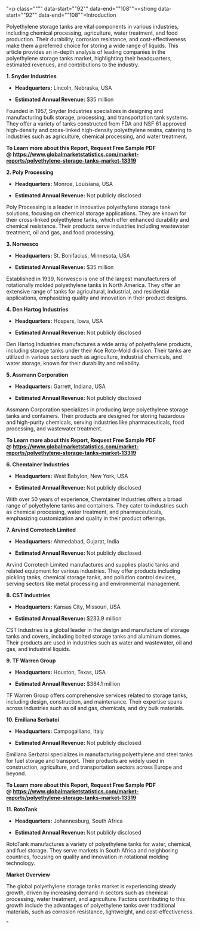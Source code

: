 "<p class="""" data-start=""92"" data-end=""108""><strong data-start=""92"" data-end=""108"">Introduction</strong></p>
<p class="""" data-start=""110"" data-end=""267""><span class=""relative -mx-px my-[-0.2rem] rounded-sm px-px py-[0.2rem]"">Polyethylene storage tanks are vital components in various industries, including chemical processing, agriculture, water treatment, and food production.</span> <span class=""relative -mx-px my-[-0.2rem] rounded-sm px-px py-[0.2rem]"">Their durability, corrosion resistance, and cost-effectiveness make them a preferred choice for storing a wide range of liquids.</span> <span class=""relative -mx-px my-[-0.2rem] rounded-sm px-px py-[0.2rem]"">This article provides an in-depth analysis of leading companies in the polyethylene storage tanks market, highlighting their headquarters, estimated revenues, and contributions to the industry.</span></p>
<p class="""" data-start=""269"" data-end=""293""><strong data-start=""269"" data-end=""293"">1. Snyder Industries</strong></p>
<ul data-start=""295"" data-end=""548"">
<li class="""" data-start=""295"" data-end=""396"">
<p class="""" data-start=""297"" data-end=""396""><strong data-start=""297"" data-end=""314"">Headquarters:</strong> <span class=""relative -mx-px my-[-0.2rem] rounded-sm px-px py-[0.2rem]"">Lincoln, Nebraska, USA</span></p>
</li>
<li class="""" data-start=""397"" data-end=""548"">
<p class="""" data-start=""399"" data-end=""548""><strong data-start=""399"" data-end=""428"">Estimated Annual Revenue:</strong> <span class=""relative -mx-px my-[-0.2rem] rounded-sm px-px py-[0.2rem]"">$35 million</span></p>
</li>
</ul>
<p class="""" data-start=""550"" data-end=""713""><span class=""relative -mx-px my-[-0.2rem] rounded-sm px-px py-[0.2rem]"">Founded in 1957, Snyder Industries specializes in designing and manufacturing bulk storage, processing, and transportation tank systems.</span> <span class=""relative -mx-px my-[-0.2rem] rounded-sm px-px py-[0.2rem]"">They offer a variety of tanks constructed from FDA and NSF 61 approved high-density and cross-linked high-density polyethylene resins, catering to industries such as agriculture, chemical processing, and water treatment.</span> </p>
<p class="""" data-start=""550"" data-end=""713""><strong>To Learn more about this Report, Request Free Sample PDF @&nbsp;<a href=""https://www.globalmarketstatistics.com/market-reports/polyethylene-storage-tanks-market-13319"">https://www.globalmarketstatistics.com/market-reports/polyethylene-storage-tanks-market-13319</a></strong></p>
<p class="""" data-start=""715"" data-end=""737""><strong data-start=""715"" data-end=""737"">2. Poly Processing</strong></p>
<ul data-start=""739"" data-end=""962"">
<li class="""" data-start=""739"" data-end=""844"">
<p class="""" data-start=""741"" data-end=""844""><strong data-start=""741"" data-end=""758"">Headquarters:</strong> <span class=""relative -mx-px my-[-0.2rem] rounded-sm px-px py-[0.2rem]"">Monroe, Louisiana, USA</span></p>
</li>
<li class="""" data-start=""845"" data-end=""962"">
<p class="""" data-start=""847"" data-end=""962""><strong data-start=""847"" data-end=""876"">Estimated Annual Revenue:</strong> <span class=""relative -mx-px my-[-0.2rem] rounded-sm px-px py-[0.2rem]"">Not publicly disclosed</span></p>
</li>
</ul>
<p class="""" data-start=""964"" data-end=""1129""><span class=""relative -mx-px my-[-0.2rem] rounded-sm px-px py-[0.2rem]"">Poly Processing is a leader in innovative polyethylene storage tank solutions, focusing on chemical storage applications.</span> <span class=""relative -mx-px my-[-0.2rem] rounded-sm px-px py-[0.2rem]"">They are known for their cross-linked polyethylene tanks, which offer enhanced durability and chemical resistance.</span> <span class=""relative -mx-px my-[-0.2rem] rounded-sm px-px py-[0.2rem]"">Their products serve industries including wastewater treatment, oil and gas, and food processing.</span></p>
<p class="""" data-start=""1131"" data-end=""1146""><strong data-start=""1131"" data-end=""1146"">3. Norwesco</strong></p>
<ul data-start=""1148"" data-end=""1411"">
<li class="""" data-start=""1148"" data-end=""1253"">
<p class="""" data-start=""1150"" data-end=""1253""><strong data-start=""1150"" data-end=""1167"">Headquarters:</strong> <span class=""relative -mx-px my-[-0.2rem] rounded-sm px-px py-[0.2rem]"">St. Bonifacius, Minnesota, USA</span></p>
</li>
<li class="""" data-start=""1254"" data-end=""1411"">
<p class="""" data-start=""1256"" data-end=""1411""><strong data-start=""1256"" data-end=""1285"">Estimated Annual Revenue:</strong> <span class=""relative -mx-px my-[-0.2rem] rounded-sm px-px py-[0.2rem]"">$35 million</span> </p>
</li>
</ul>
<p class="""" data-start=""1413"" data-end=""1578""><span class=""relative -mx-px my-[-0.2rem] rounded-sm px-px py-[0.2rem]"">Established in 1939, Norwesco is one of the largest manufacturers of rotationally molded polyethylene tanks in North America.</span> <span class=""relative -mx-px my-[-0.2rem] rounded-sm px-px py-[0.2rem]"">They offer an extensive range of tanks for agricultural, industrial, and residential applications, emphasizing quality and innovation in their product designs.</span> </p>
<p class="""" data-start=""1580"" data-end=""1608""><strong data-start=""1580"" data-end=""1608"">4. Den Hartog Industries</strong></p>
<ul data-start=""1610"" data-end=""1833"">
<li class="""" data-start=""1610"" data-end=""1715"">
<p class="""" data-start=""1612"" data-end=""1715""><strong data-start=""1612"" data-end=""1629"">Headquarters:</strong> <span class=""relative -mx-px my-[-0.2rem] rounded-sm px-px py-[0.2rem]"">Hospers, Iowa, USA</span></p>
</li>
<li class="""" data-start=""1716"" data-end=""1833"">
<p class="""" data-start=""1718"" data-end=""1833""><strong data-start=""1718"" data-end=""1747"">Estimated Annual Revenue:</strong> <span class=""relative -mx-px my-[-0.2rem] rounded-sm px-px py-[0.2rem]"">Not publicly disclosed</span></p>
</li>
</ul>
<p class="""" data-start=""1835"" data-end=""1960""><span class=""relative -mx-px my-[-0.2rem] rounded-sm px-px py-[0.2rem]"">Den Hartog Industries manufactures a wide array of polyethylene products, including storage tanks under their Ace Roto-Mold division.</span> <span class=""relative -mx-px my-[-0.2rem] rounded-sm px-px py-[0.2rem]"">Their tanks are utilized in various sectors such as agriculture, industrial chemicals, and water storage, known for their durability and reliability.</span></p>
<p class="""" data-start=""1962"" data-end=""1988""><strong data-start=""1962"" data-end=""1988"">5. Assmann Corporation</strong></p>
<ul data-start=""1990"" data-end=""2213"">
<li class="""" data-start=""1990"" data-end=""2095"">
<p class="""" data-start=""1992"" data-end=""2095""><strong data-start=""1992"" data-end=""2009"">Headquarters:</strong> <span class=""relative -mx-px my-[-0.2rem] rounded-sm px-px py-[0.2rem]"">Garrett, Indiana, USA</span></p>
</li>
<li class="""" data-start=""2096"" data-end=""2213"">
<p class="""" data-start=""2098"" data-end=""2213""><strong data-start=""2098"" data-end=""2127"">Estimated Annual Revenue:</strong> <span class=""relative -mx-px my-[-0.2rem] rounded-sm px-px py-[0.2rem]"">Not publicly disclosed</span></p>
</li>
</ul>
<p class="""" data-start=""2215"" data-end=""2340""><span class=""relative -mx-px my-[-0.2rem] rounded-sm px-px py-[0.2rem]"">Assmann Corporation specializes in producing large polyethylene storage tanks and containers.</span> <span class=""relative -mx-px my-[-0.2rem] rounded-sm px-px py-[0.2rem]"">Their products are designed for storing hazardous and high-purity chemicals, serving industries like pharmaceuticals, food processing, and wastewater treatment.</span></p>
<p class="""" data-start=""2215"" data-end=""2340""><strong>To Learn more about this Report, Request Free Sample PDF @&nbsp;<a href=""https://www.globalmarketstatistics.com/market-reports/polyethylene-storage-tanks-market-13319"">https://www.globalmarketstatistics.com/market-reports/polyethylene-storage-tanks-market-13319</a></strong></p>
<p class="""" data-start=""2342"" data-end=""2370""><strong data-start=""2342"" data-end=""2370"">6. Chemtainer Industries</strong></p>
<ul data-start=""2372"" data-end=""2595"">
<li class="""" data-start=""2372"" data-end=""2477"">
<p class="""" data-start=""2374"" data-end=""2477""><strong data-start=""2374"" data-end=""2391"">Headquarters:</strong> <span class=""relative -mx-px my-[-0.2rem] rounded-sm px-px py-[0.2rem]"">West Babylon, New York, USA</span></p>
</li>
<li class="""" data-start=""2478"" data-end=""2595"">
<p class="""" data-start=""2480"" data-end=""2595""><strong data-start=""2480"" data-end=""2509"">Estimated Annual Revenue:</strong> <span class=""relative -mx-px my-[-0.2rem] rounded-sm px-px py-[0.2rem]"">Not publicly disclosed</span></p>
</li>
</ul>
<p class="""" data-start=""2597"" data-end=""2722""><span class=""relative -mx-px my-[-0.2rem] rounded-sm px-px py-[0.2rem]"">With over 50 years of experience, Chemtainer Industries offers a broad range of polyethylene tanks and containers.</span> <span class=""relative -mx-px my-[-0.2rem] rounded-sm px-px py-[0.2rem]"">They cater to industries such as chemical processing, water treatment, and pharmaceuticals, emphasizing customization and quality in their product offerings.</span></p>
<p class="""" data-start=""2724"" data-end=""2755""><strong data-start=""2724"" data-end=""2755"">7. Arvind Corrotech Limited</strong></p>
<ul data-start=""2757"" data-end=""2980"">
<li class="""" data-start=""2757"" data-end=""2862"">
<p class="""" data-start=""2759"" data-end=""2862""><strong data-start=""2759"" data-end=""2776"">Headquarters:</strong> <span class=""relative -mx-px my-[-0.2rem] rounded-sm px-px py-[0.2rem]"">Ahmedabad, Gujarat, India</span></p>
</li>
<li class="""" data-start=""2863"" data-end=""2980"">
<p class="""" data-start=""2865"" data-end=""2980""><strong data-start=""2865"" data-end=""2894"">Estimated Annual Revenue:</strong> <span class=""relative -mx-px my-[-0.2rem] rounded-sm px-px py-[0.2rem]"">Not publicly disclosed</span></p>
</li>
</ul>
<p class="""" data-start=""2982"" data-end=""3147""><span class=""relative -mx-px my-[-0.2rem] rounded-sm px-px py-[0.2rem]"">Arvind Corrotech Limited manufactures and supplies plastic tanks and related equipment for various industries.</span> <span class=""relative -mx-px my-[-0.2rem] rounded-sm px-px py-[0.2rem]"">They offer products including pickling tanks, chemical storage tanks, and pollution control devices, serving sectors like metal processing and environmental management.</span> </p>
<p class="""" data-start=""3149"" data-end=""3170""><strong data-start=""3149"" data-end=""3170"">8. CST Industries</strong></p>
<ul data-start=""3172"" data-end=""3435"">
<li class="""" data-start=""3172"" data-end=""3277"">
<p class="""" data-start=""3174"" data-end=""3277""><strong data-start=""3174"" data-end=""3191"">Headquarters:</strong> <span class=""relative -mx-px my-[-0.2rem] rounded-sm px-px py-[0.2rem]"">Kansas City, Missouri, USA</span></p>
</li>
<li class="""" data-start=""3278"" data-end=""3435"">
<p class="""" data-start=""3280"" data-end=""3435""><strong data-start=""3280"" data-end=""3309"">Estimated Annual Revenue:</strong> <span class=""relative -mx-px my-[-0.2rem] rounded-sm px-px py-[0.2rem]"">$233.9 million</span>&nbsp;</p>
</li>
</ul>
<p class="""" data-start=""3437"" data-end=""3602""><span class=""relative -mx-px my-[-0.2rem] rounded-sm px-px py-[0.2rem]"">CST Industries is a global leader in the design and manufacture of storage tanks and covers, including bolted storage tanks and aluminum domes.</span> <span class=""relative -mx-px my-[-0.2rem] rounded-sm px-px py-[0.2rem]"">Their products are used in industries such as water and wastewater, oil and gas, and industrial liquids.</span>&nbsp;</p>
<p class="""" data-start=""3604"" data-end=""3626""><strong data-start=""3604"" data-end=""3626"">9. TF Warren Group</strong></p>
<ul data-start=""3628"" data-end=""3891"">
<li class="""" data-start=""3628"" data-end=""3733"">
<p class="""" data-start=""3630"" data-end=""3733""><strong data-start=""3630"" data-end=""3647"">Headquarters:</strong> <span class=""relative -mx-px my-[-0.2rem] rounded-sm px-px py-[0.2rem]"">Houston, Texas, USA</span></p>
</li>
<li class="""" data-start=""3734"" data-end=""3891"">
<p class="""" data-start=""3736"" data-end=""3891""><strong data-start=""3736"" data-end=""3765"">Estimated Annual Revenue:</strong> <span class=""relative -mx-px my-[-0.2rem] rounded-sm px-px py-[0.2rem]"">$384.1 million</span>&nbsp;</p>
</li>
</ul>
<p class="""" data-start=""3893"" data-end=""4058""><span class=""relative -mx-px my-[-0.2rem] rounded-sm px-px py-[0.2rem]"">TF Warren Group offers comprehensive services related to storage tanks, including design, construction, and maintenance.</span> <span class=""relative -mx-px my-[-0.2rem] rounded-sm px-px py-[0.2rem]"">Their expertise spans across industries such as oil and gas, chemicals, and dry bulk materials.</span> </p>
<p class="""" data-start=""4060"" data-end=""4085""><strong data-start=""4060"" data-end=""4085"">10. Emiliana Serbatoi</strong></p>
<ul data-start=""4087"" data-end=""4310"">
<li class="""" data-start=""4087"" data-end=""4192"">
<p class="""" data-start=""4089"" data-end=""4192""><strong data-start=""4089"" data-end=""4106"">Headquarters:</strong> <span class=""relative -mx-px my-[-0.2rem] rounded-sm px-px py-[0.2rem]"">Campogalliano, Italy</span></p>
</li>
<li class="""" data-start=""4193"" data-end=""4310"">
<p class="""" data-start=""4195"" data-end=""4310""><strong data-start=""4195"" data-end=""4224"">Estimated Annual Revenue:</strong> <span class=""relative -mx-px my-[-0.2rem] rounded-sm px-px py-[0.2rem]"">Not publicly disclosed</span></p>
</li>
</ul>
<p class="""" data-start=""4312"" data-end=""4437""><span class=""relative -mx-px my-[-0.2rem] rounded-sm px-px py-[0.2rem]"">Emiliana Serbatoi specializes in manufacturing polyethylene and steel tanks for fuel storage and transport.</span> <span class=""relative -mx-px my-[-0.2rem] rounded-sm px-px py-[0.2rem]"">Their products are widely used in construction, agriculture, and transportation sectors across Europe and beyond.</span></p>
<p class="""" data-start=""4312"" data-end=""4437""><strong>To Learn more about this Report, Request Free Sample PDF @&nbsp;<a href=""https://www.globalmarketstatistics.com/market-reports/polyethylene-storage-tanks-market-13319"">https://www.globalmarketstatistics.com/market-reports/polyethylene-storage-tanks-market-13319</a></strong></p>
<p class="""" data-start=""4439"" data-end=""4455""><strong data-start=""4439"" data-end=""4455"">11. RotoTank</strong></p>
<ul data-start=""4457"" data-end=""4680"">
<li class="""" data-start=""4457"" data-end=""4562"">
<p class="""" data-start=""4459"" data-end=""4562""><strong data-start=""4459"" data-end=""4476"">Headquarters:</strong> <span class=""relative -mx-px my-[-0.2rem] rounded-sm px-px py-[0.2rem]"">Johannesburg, South Africa</span></p>
</li>
<li class="""" data-start=""4563"" data-end=""4680"">
<p class="""" data-start=""4565"" data-end=""4680""><strong data-start=""4565"" data-end=""4594"">Estimated Annual Revenue:</strong> <span class=""relative -mx-px my-[-0.2rem] rounded-sm px-px py-[0.2rem]"">Not publicly disclosed</span></p>
</li>
</ul>
<p class="""" data-start=""4682"" data-end=""4807""><span class=""relative -mx-px my-[-0.2rem] rounded-sm px-px py-[0.2rem]"">RotoTank manufactures a variety of polyethylene tanks for water, chemical, and fuel storage.</span> <span class=""relative -mx-px my-[-0.2rem] rounded-sm px-px py-[0.2rem]"">They serve markets in South Africa and neighboring countries, focusing on quality and innovation in rotational molding technology.</span></p>
<p class="""" data-start=""4809"" data-end=""4828""><strong data-start=""4809"" data-end=""4828"">Market Overview</strong></p>
<p class="""" data-start=""4830"" data-end=""5207"">The global polyethylene storage tanks market is experiencing steady growth, driven by increasing demand in sectors such as chemical processing, water treatment, and agriculture. Factors contributing to this growth include the advantages of polyethylene tanks over traditional materials, such as corrosion resistance, lightweight, and cost-effectiveness.</p>"
